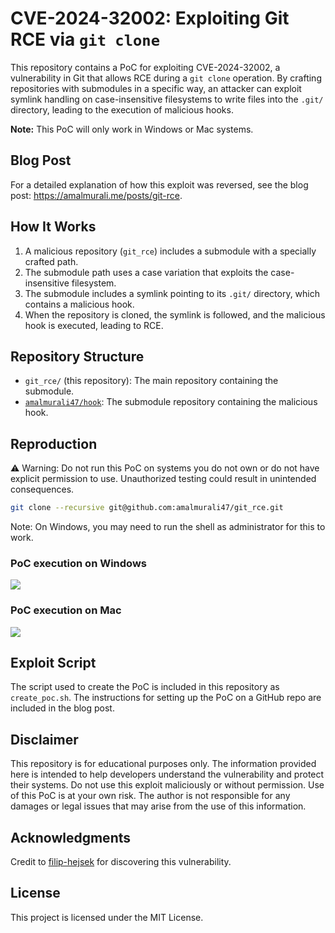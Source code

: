 # CVE-2024-32002: Exploiting Git RCE via `git clone`

This repository contains a PoC for exploiting CVE-2024-32002, a vulnerability in Git that allows RCE during a `git clone` operation. By crafting repositories with submodules in a specific way, an attacker can exploit symlink handling on case-insensitive filesystems to write files into the `.git/` directory, leading to the execution of malicious hooks.

**Note:** This PoC will only work in Windows or Mac systems.

## Blog Post
For a detailed explanation of how this exploit was reversed, see the blog post: <https://amalmurali.me/posts/git-rce>.


## How It Works
1. A malicious repository (`git_rce`) includes a submodule with a specially crafted path.
2. The submodule path uses a case variation that exploits the case-insensitive filesystem.
3. The submodule includes a symlink pointing to its `.git/` directory, which contains a malicious hook.
4. When the repository is cloned, the symlink is followed, and the malicious hook is executed, leading to RCE.

## Repository Structure

- `git_rce/` (this repository): The main repository containing the submodule.
- [`amalmurali47/hook`](https://github.com/amalmurali47/hook): The submodule repository containing the malicious hook.

## Reproduction

⚠️ Warning: Do not run this PoC on systems you do not own or do not have explicit permission to use. Unauthorized testing could result in unintended consequences.

```bash
git clone --recursive git@github.com:amalmurali47/git_rce.git
```

Note: On Windows, you may need to run the shell as administrator for this to work.

### PoC execution on Windows
![](https://github.com/amalmurali47/blog/assets/3582096/e41d8e2e-81b6-4e68-a9e6-4489450c918d)


### PoC execution on Mac

![](https://github.com/amalmurali47/blog/assets/3582096/08d5c16c-c916-4d32-b49e-1ab0a0f0e789)


## Exploit Script

The script used to create the PoC is included in this repository as `create_poc.sh`. The instructions for setting up the PoC on a GitHub repo are included in the blog post.

## Disclaimer

This repository is for educational purposes only. The information provided here is intended to help developers understand the vulnerability and protect their systems. Do not use this exploit maliciously or without permission. Use of this PoC is at your own risk. The author is not responsible for any damages or legal issues that may arise from the use of this information.

## Acknowledgments

Credit to [filip-hejsek](https://github.com/filip-hejsek) for discovering this vulnerability. 

## License

This project is licensed under the MIT License.

